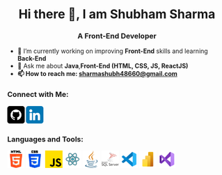 <h1 align="center">Hi there 👋, I am Shubham Sharma</h1>
<h3 align="center">A Front-End Developer</h3>

- 🌱 I’m currently working on improving <b>Front-End</b> skills and learning <b>Back-End</b>
- 💬 Ask me about <b>Java</b>,<b>Front-End (HTML, CSS, JS, ReactJS)
- 📫 How to reach me: <b>sharmashubh48660@gmail.com</b>

<h3>Connect with Me:</h3>
<a href="https://github.com/Shubham00712" target="_blank"><img src="./github.png" alt="Github" width=40/></a>
<a href="https://www.linkedin.com/in/shubham-sharma-34b91a195" target="_blank"><img src="./linkedin.png" alt="LinkedIn" width=40/></a>

<h3>Languages and Tools:</h3>
<img src="./images/html.png" alt="HTML" width=40/>
<img src="./images/css.png" alt="CSS" width=40/>
<img src="./images/js.png" alt="JS" width=40/>
<img src="./images/reactjs.png" alt="ReactJS" width=40/>
<img src="./images/java.png" alt="Java" width=40/>
<img src="./images/sql.png" alt="SQL" width=40/>
<img src="./images/vscode.png" alt="VSCode" width=40/>
<img src="./images/powerbi.png" alt="PowerBI" width=40/>
<img src="./images/visual.png" alt="VisualStudio" width=40/>
<!--
**Shubham00712/Shubham00712** is a ✨ _special_ ✨ repository because its `README.md` (this file) appears on your GitHub profile.

Here are some ideas to get you started:

- 🔭 I’m currently working on ...
- 🌱 I’m currently learning ...
- 👯 I’m looking to collaborate on ...
- 🤔 I’m looking for help with ...
- 💬 Ask me about ...
- 📫 How to reach me: ...
- 😄 Pronouns: ...
- ⚡ Fun fact: ...
-->
